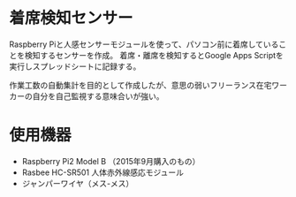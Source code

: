 # 着席検知センサー

Raspberry Piと人感センサーモジュールを使って、パソコン前に着席していることを検知するセンサーを作成。
着席・離席を検知するとGoogle Apps Scriptを実行しスプレッドシートに記録する。

作業工数の自動集計を目的として作成したが、意思の弱いフリーランス在宅ワーカーの自分を自己監視する意味合いが強い。

# 使用機器

- Raspberry Pi2 Model B （2015年9月購入のもの）
- Rasbee HC-SR501 人体赤外線感応モジュール 
- ジャンパーワイヤ（メス-メス）
